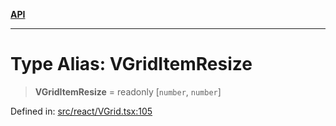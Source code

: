 [**API**](../../API.md)

***

# Type Alias: VGridItemResize

> **VGridItemResize** = readonly \[`number`, `number`\]

Defined in: [src/react/VGrid.tsx:105](https://github.com/inokawa/virtua/blob/cb302e3f486df2598a08c73194aca97575ded23a/src/react/VGrid.tsx#L105)
